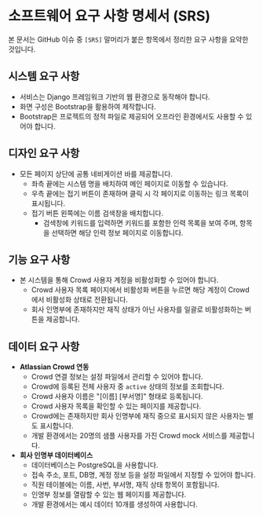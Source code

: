# 소프트웨어 요구 사항 명세서 (SRS)

본 문서는 GitHub 이슈 중 `[SRS]` 말머리가 붙은 항목에서 정리한 요구 사항을 요약한 것입니다.

## 시스템 요구 사항
- 서비스는 Django 프레임워크 기반의 웹 환경으로 동작해야 합니다.
- 화면 구성은 Bootstrap을 활용하여 제작합니다.
- Bootstrap은 프로젝트의 정적 파일로 제공되어 오프라인 환경에서도 사용할 수 있어야 합니다.

## 디자인 요구 사항

- 모든 페이지 상단에 공통 네비게이션 바를 제공합니다.
  - 좌측 끝에는 시스템 명을 배치하여 메인 페이지로 이동할 수 있습니다.
  - 우측 끝에는 접기 버튼이 존재하며 클릭 시 각 페이지로 이동하는 링크 목록이 표시됩니다.
  - 접기 버튼 왼쪽에는 이름 검색창을 배치합니다.
    - 검색창에 키워드를 입력하면 키워드를 포함한 인력 목록을 보여 주며, 항목을 선택하면 해당 인력 정보 페이지로 이동합니다.

## 기능 요구 사항
- 본 시스템을 통해 Crowd 사용자 계정을 비활성화할 수 있어야 합니다.
  - Crowd 사용자 목록 페이지에서 비활성화 버튼을 누르면 해당 계정이 Crowd에서 비활성화 상태로 전환됩니다.
  - 회사 인명부에 존재하지만 재직 상태가 아닌 사용자를 일괄로 비활성화하는 버튼을 제공합니다.

## 데이터 요구 사항
- **Atlassian Crowd 연동**
  - Crowd 연결 정보는 설정 파일에서 관리할 수 있어야 합니다.
  - Crowd에 등록된 전체 사용자 중 `active` 상태의 정보를 조회합니다.
  - Crowd 사용자 이름은 "[이름] [부서명]" 형태로 등록됩니다.
  - Crowd 사용자 목록을 확인할 수 있는 페이지를 제공합니다.
  - Crowd에는 존재하지만 회사 인명부에 재직 중으로 표시되지 않은 사용자는 별도 표시합니다.
  - 개발 환경에서는 20명의 샘플 사용자를 가진 Crowd mock 서비스를 제공합니다.
- **회사 인명부 데이터베이스**
  - 데이터베이스는 PostgreSQL을 사용합니다.
  - 접속 주소, 포트, DB명, 계정 정보 등을 설정 파일에서 지정할 수 있어야 합니다.
  - 직원 테이블에는 이름, 사번, 부서명, 재직 상태 항목이 포함됩니다.
  - 인명부 정보를 열람할 수 있는 웹 페이지를 제공합니다.
  - 개발 환경에서는 예시 데이터 10개를 생성하여 사용합니다.
